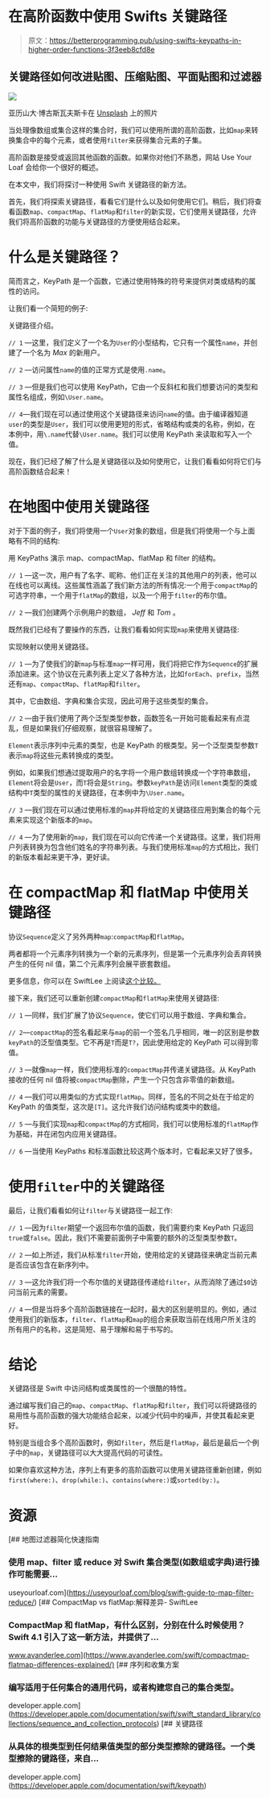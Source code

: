 # 在高阶函数中使用 Swifts 关键路径

> 原文：<https://betterprogramming.pub/using-swifts-keypaths-in-higher-order-functions-3f3eeb8cfd8e>

## 关键路径如何改进贴图、压缩贴图、平面贴图和过滤器

![](img/93fd35a19a3bbff88f31e8d2e9c69302.png)

亚历山大·博古斯瓦夫斯卡在 [Unsplash](https://unsplash.com/s/photos/path?utm_source=unsplash&utm_medium=referral&utm_content=creditCopyText) 上的照片

当处理像数组或集合这样的集合时，我们可以使用所谓的高阶函数，比如`map`来转换集合中的每个元素，或者使用`filter`来获得集合元素的子集。

高阶函数是接受或返回其他函数的函数。如果你对他们不熟悉，网站 Use Your Loaf 会给你一个很好的概述。

在本文中，我们将探讨一种使用 Swift 关键路径的新方法。

首先，我们将探索关键路径，看看它们是什么以及如何使用它们。稍后，我们将查看函数`map`、`compactMap`、`flatMap`和`filter`的新实现，它们使用关键路径，允许我们将高阶函数的功能与关键路径的方便使用结合起来。

# 什么是关键路径？

简而言之，KeyPath 是一个函数，它通过使用特殊的符号来提供对类或结构的属性的访问。

让我们看一个简短的例子:

关键路径介绍。

`// 1` —这里，我们定义了一个名为`User`的小型结构，它只有一个属性`name`，并创建了一个名为 *Max* 的新用户。

`// 2` —访问属性`name`的值的正常方式是使用`.name`。

`// 3` —但是我们也可以使用 KeyPath，它由一个反斜杠和我们想要访问的类型和属性名组成，例如`\User.name`。

`// 4`—我们现在可以通过使用这个关键路径来访问`name`的值。由于编译器知道`user`的类型是`User`，我们可以使用更短的形式，省略结构或类的名称，例如，在本例中，用`\.name`代替`\User.name`。我们可以使用 KeyPath 来读取和写入一个值。

现在，我们已经了解了什么是关键路径以及如何使用它，让我们看看如何将它们与高阶函数结合起来！

# 在地图中使用关键路径

对于下面的例子，我们将使用一个`User`对象的数组，但是我们将使用一个与上面略有不同的结构:

用 KeyPaths 演示 map、compactMap、flatMap 和 filter 的结构。

`// 1` —这一次，用户有了名字、昵称、他们正在关注的其他用户的列表，他可以在线也可以离线。这些属性涵盖了我们新方法的所有情况:一个用于`compactMap`的可选字符串，一个用于`flatMap`的数组，以及一个用于`filter`的布尔值。

`// 2` —我们创建两个示例用户的数组， *Jeff* 和 *Tom* 。

既然我们已经有了要操作的东西，让我们看看如何实现`map`来使用关键路径:

实现映射以使用关键路径。

`// 1` —为了使我们的新`map`与标准`map`一样可用，我们将把它作为`Sequence`的扩展添加进来。这个协议在元素列表上定义了各种方法，比如`forEach`、`prefix`，当然还有`map`、`compactMap`、`flatMap`和`filter`。

其中，它由数组、字典和集合实现，因此可用于这些类型的集合。

`// 2` —由于我们使用了两个泛型类型参数，函数签名一开始可能看起来有点混乱，但是如果我们仔细观察，就很容易理解了。

`Element`表示序列中元素的类型，也是 KeyPath 的根类型。另一个泛型类型参数`T`表示`map`将这些元素转换成的类型。

例如，如果我们想通过提取用户的名字将一个用户数组转换成一个字符串数组，`Element`将会是`User`，而`T`将会是`String`。参数`keyPath`是访问`Element`类型的类或结构中`T`类型的属性的关键路径，在本例中为`\User.name`。

`// 3` —我们现在可以通过使用标准的`map`并将给定的关键路径应用到集合的每个元素来实现这个新版本的`map`。

`// 4` —为了使用新的`map`，我们现在可以向它传递一个关键路径。这里，我们将用户列表转换为包含他们姓名的字符串列表。与我们使用标准`map`的方式相比，我们的新版本看起来更干净，更好读。

# 在 compactMap 和 flatMap 中使用关键路径

协议`Sequence`定义了另外两种`map`:`compactMap`和`flatMap`。

两者都将一个元素序列转换为一个新的元素序列，但是第一个元素序列会丢弃转换产生的任何 nil 值，第二个元素序列会展平嵌套数组。

更多信息，你可以在 SwiftLee 上阅读[这个比较。](https://www.avanderlee.com/swift/compactmap-flatmap-differences-explained/)

接下来，我们还可以重新创建`compactMap`和`flatMap`来使用关键路径:

`// 1` —同样，我们扩展了协议`Sequence`，使它们可以用于数组、字典和集合。

`// 2`—`compactMap`的签名看起来与`map`的前一个签名几乎相同，唯一的区别是参数`keyPath`的泛型值类型。它不再是`T`而是`T?`，因此使用给定的 KeyPath 可以得到零值。

`// 3` —就像`map`一样，我们使用标准的`compactMap`并传递关键路径。从 KeyPath 接收的任何 nil 值将被`compactMap`删除，产生一个只包含非零值的新数组。

`// 4` —我们可以用类似的方式实现`flatMap`。同样，签名的不同之处在于给定的 KeyPath 的值类型，这次是`[T]`。这允许我们访问结构或类中的数组。

`// 5` —与我们实现`map`和`compactMap`的方式相同，我们可以使用标准的`flatMap`作为基础，并在闭包内应用关键路径。

`// 6` —当使用 KeyPaths 和标准函数比较这两个版本时，它看起来又好了很多。

# 使用`filter`中的关键路径

最后，让我们看看如何让`filter`与关键路径一起工作:

`// 1` —因为`filter`期望一个返回布尔值的函数，我们需要约束 KeyPath 只返回`true`或`false`。因此，我们不需要前面例子中需要的额外的泛型类型参数`T`。

`// 2` —如上所述，我们从标准`filter`开始，使用给定的关键路径来确定当前元素是否应该包含在新序列中。

`// 3` —这允许我们将一个布尔值的关键路径传递给`filter`，从而消除了通过`$0`访问当前元素的需要。

`// 4` —但是当将多个高阶函数链接在一起时，最大的区别是明显的。例如，通过使用我们的新版本，`filter`、`flatMap`和`map`的组合来获取当前在线用户所关注的所有用户的名称，这是简短、易于理解和易于书写的。

# 结论

关键路径是 Swift 中访问结构或类属性的一个很酷的特性。

通过编写我们自己的`map`、`compactMap`、`flatMap`和`filter`，我们可以将键路径的易用性与高阶函数的强大功能结合起来，以减少代码中的噪声，并使其看起来更好。

特别是当组合多个高阶函数时，例如`filter`，然后是`flatMap`，最后是最后一个例子中的`map`，关键路径可以大大提高代码的可读性。

如果你喜欢这种方法，序列上有更多的高阶函数可以使用关键路径重新创建，例如`first(where:)`、`drop(while:)`、`contains(where:)`或`sorted(by:)`。

# 资源

[](https://useyourloaf.com/blog/swift-guide-to-map-filter-reduce/) [## 地图过滤器简化快速指南

### 使用 map、filter 或 reduce 对 Swift 集合类型(如数组或字典)进行操作可能需要…

useyourloaf.com](https://useyourloaf.com/blog/swift-guide-to-map-filter-reduce/) [](https://www.avanderlee.com/swift/compactmap-flatmap-differences-explained/) [## CompactMap vs flatMap:解释差异- SwiftLee

### CompactMap 和 flatMap，有什么区别，分别在什么时候使用？Swift 4.1 引入了这一新方法，并提供了…

www.avanderlee.com](https://www.avanderlee.com/swift/compactmap-flatmap-differences-explained/)  [## 序列和收集方案

### 编写适用于任何集合的通用代码，或者构建您自己的集合类型。

developer.apple.com](https://developer.apple.com/documentation/swift/swift_standard_library/collections/sequence_and_collection_protocols)  [## 关键路径

### 从具体的根类型到任何结果值类型的部分类型擦除的键路径。一个类型擦除的键路径，来自…

developer.apple.com](https://developer.apple.com/documentation/swift/keypath)
